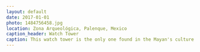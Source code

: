```yaml
---
layout: default
date: 2017-01-01
photo: 1484756458.jpg
location: Zona Arqueológica, Palenque, Mexico
caption_header: Watch Tower
caption: This watch tower is the only one found in the Mayan's culture. It is still unclear why they built it in the first place. it is also located at the center of the palace building of the city.
---
```

